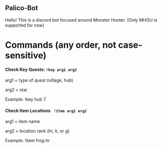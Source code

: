 ## Palico-Bot

Hello! This is a discord bot focused around Monster Hunter. (Only MHGU is supported for now)

# Commands (any order, not case-sensitive)

#### Check Key Quests: ```!key arg1 arg2```

arg1 = type of quest (village, hub)

arg2 = star

Example: !key hub 7

#### Check Item Locations ``` !item arg1 arg2```

arg1 = item name

arg2 = location rank (hr, lr, or g)

Example: !item frog hr
